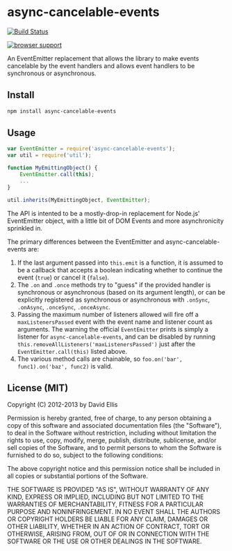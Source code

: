 # async-cancelable-events

[![Build Status](https://travis-ci.org/dfellis/async-cancelable-events.png?branch=master)](https://travis-ci.org/dfellis/async-cancelable-events)

[![browser support](https://ci.testling.com/dfellis/async-cancelable-events.png)](https://ci.testling.com/dfellis/async-cancelable-events)

An EventEmitter replacement that allows the library to make events cancelable by the event handlers and allows event handlers to be synchronous or asynchronous.

## Install

```sh
npm install async-cancelable-events
```

## Usage

```js
var EventEmitter = require('async-cancelable-events');
var util = require('util');

function MyEmittingObject() {
    EventEmitter.call(this);
    ...
}

util.inherits(MyEmittingObject, EventEmitter);
```

The API is intented to be a mostly-drop-in replacement for Node.js' EventEmitter object, with a little bit of DOM Events and more asynchronicity sprinkled in.

The primary differences between the EventEmitter and async-cancelable-events are:

1. If the last argument passed into ``this.emit`` is a function, it is assumed to be a callback that accepts a boolean indicating whether to continue the event (``true``) or cancel it (``false``).
2. The ``.on`` and ``.once`` methods try to "guess" if the provided handler is synchronous or asynchronous (based on its argument length), or can be explicitly registered as synchronous or asynchronous with ``.onSync``, ``.onAsync``, ``.onceSync``, ``.onceAsync``.
3. Passing the maximum number of listeners allowed will fire off a ``maxListenersPassed`` event with the event name and listener count as arguments. The warning the official ``EventEmitter`` prints is simply a listener for ``async-cancelable-events``, and can be disabled by running ``this.removeAllListeners('maxListenersPassed')`` just after the ``EventEmitter.call(this)`` listed above.
4. The various method calls are chainable, so ``foo.on('bar', func1).on('baz', func2)`` is valid.

## License (MIT)

Copyright (C) 2012-2013 by David Ellis

Permission is hereby granted, free of charge, to any person obtaining a copy
of this software and associated documentation files (the "Software"), to deal
in the Software without restriction, including without limitation the rights
to use, copy, modify, merge, publish, distribute, sublicense, and/or sell
copies of the Software, and to permit persons to whom the Software is
furnished to do so, subject to the following conditions:

The above copyright notice and this permission notice shall be included in
all copies or substantial portions of the Software.

THE SOFTWARE IS PROVIDED "AS IS", WITHOUT WARRANTY OF ANY KIND, EXPRESS OR
IMPLIED, INCLUDING BUT NOT LIMITED TO THE WARRANTIES OF MERCHANTABILITY,
FITNESS FOR A PARTICULAR PURPOSE AND NONINFRINGEMENT. IN NO EVENT SHALL THE
AUTHORS OR COPYRIGHT HOLDERS BE LIABLE FOR ANY CLAIM, DAMAGES OR OTHER
LIABILITY, WHETHER IN AN ACTION OF CONTRACT, TORT OR OTHERWISE, ARISING FROM,
OUT OF OR IN CONNECTION WITH THE SOFTWARE OR THE USE OR OTHER DEALINGS IN
THE SOFTWARE.

